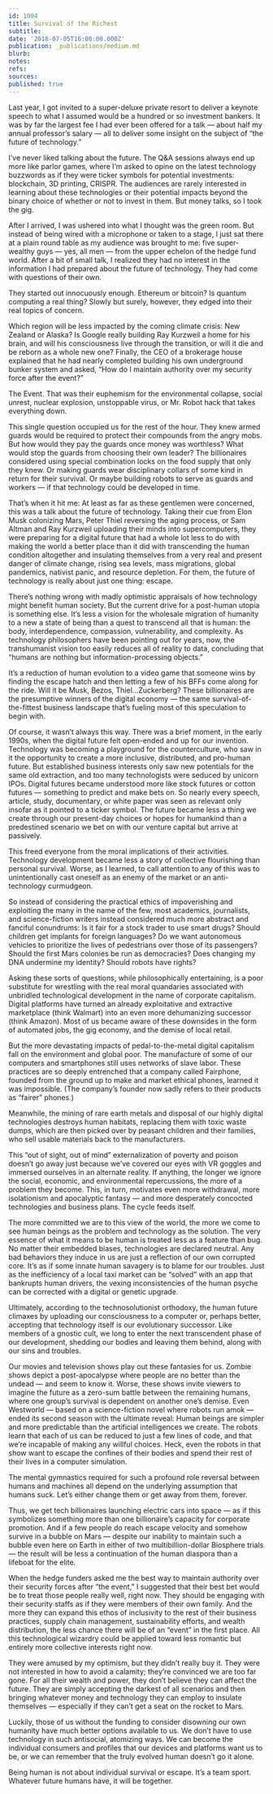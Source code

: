 ```yaml
---
id: 1094
title: Survival of the Richest
subtitle: 
date: '2018-07-05T16:00:00.000Z'
publication: _publications/medium.md
blurb: 
notes: 
refs: 
sources: 
published: true
---
```

Last year, I got invited to a super-deluxe private resort to deliver a keynote speech to what I assumed would be a hundred or so investment bankers. It was by far the largest fee I had ever been offered for a talk — about half my annual professor’s salary — all to deliver some insight on the subject of “the future of technology.”

I’ve never liked talking about the future. The Q&A sessions always end up more like parlor games, where I’m asked to opine on the latest technology buzzwords as if they were ticker symbols for potential investments: blockchain, 3D printing, CRISPR. The audiences are rarely interested in learning about these technologies or their potential impacts beyond the binary choice of whether or not to invest in them. But money talks, so I took the gig.

After I arrived, I was ushered into what I thought was the green room. But instead of being wired with a microphone or taken to a stage, I just sat there at a plain round table as my audience was brought to me: five super-wealthy guys — yes, all men — from the upper echelon of the hedge fund world. After a bit of small talk, I realized they had no interest in the information I had prepared about the future of technology. They had come with questions of their own.

They started out innocuously enough. Ethereum or bitcoin? Is quantum computing a real thing? Slowly but surely, however, they edged into their real topics of concern.

Which region will be less impacted by the coming climate crisis: New Zealand or Alaska? Is Google really building Ray Kurzweil a home for his brain, and will his consciousness live through the transition, or will it die and be reborn as a whole new one? Finally, the CEO of a brokerage house explained that he had nearly completed building his own underground bunker system and asked, “How do I maintain authority over my security force after the event?”

The Event. That was their euphemism for the environmental collapse, social unrest, nuclear explosion, unstoppable virus, or Mr. Robot hack that takes everything down.

This single question occupied us for the rest of the hour. They knew armed guards would be required to protect their compounds from the angry mobs. But how would they pay the guards once money was worthless? What would stop the guards from choosing their own leader? The billionaires considered using special combination locks on the food supply that only they knew. Or making guards wear disciplinary collars of some kind in return for their survival. Or maybe building robots to serve as guards and workers — if that technology could be developed in time.

That’s when it hit me: At least as far as these gentlemen were concerned, this was a talk about the future of technology. Taking their cue from Elon Musk colonizing Mars, Peter Thiel reversing the aging process, or Sam Altman and Ray Kurzweil uploading their minds into supercomputers, they were preparing for a digital future that had a whole lot less to do with making the world a better place than it did with transcending the human condition altogether and insulating themselves from a very real and present danger of climate change, rising sea levels, mass migrations, global pandemics, nativist panic, and resource depletion. For them, the future of technology is really about just one thing: escape.

There’s nothing wrong with madly optimistic appraisals of how technology might benefit human society. But the current drive for a post-human utopia is something else. It’s less a vision for the wholesale migration of humanity to a new a state of being than a quest to transcend all that is human: the body, interdependence, compassion, vulnerability, and complexity. As technology philosophers have been pointing out for years, now, the transhumanist vision too easily reduces all of reality to data, concluding that “humans are nothing but information-processing objects.”

It’s a reduction of human evolution to a video game that someone wins by finding the escape hatch and then letting a few of his BFFs come along for the ride. Will it be Musk, Bezos, Thiel…Zuckerberg? These billionaires are the presumptive winners of the digital economy — the same survival-of-the-fittest business landscape that’s fueling most of this speculation to begin with.

Of course, it wasn’t always this way. There was a brief moment, in the early 1990s, when the digital future felt open-ended and up for our invention. Technology was becoming a playground for the counterculture, who saw in it the opportunity to create a more inclusive, distributed, and pro-human future. But established business interests only saw new potentials for the same old extraction, and too many technologists were seduced by unicorn IPOs. Digital futures became understood more like stock futures or cotton futures — something to predict and make bets on. So nearly every speech, article, study, documentary, or white paper was seen as relevant only insofar as it pointed to a ticker symbol. The future became less a thing we create through our present-day choices or hopes for humankind than a predestined scenario we bet on with our venture capital but arrive at passively.

This freed everyone from the moral implications of their activities. Technology development became less a story of collective flourishing than personal survival. Worse, as I learned, to call attention to any of this was to unintentionally cast oneself as an enemy of the market or an anti-technology curmudgeon.

So instead of considering the practical ethics of impoverishing and exploiting the many in the name of the few, most academics, journalists, and science-fiction writers instead considered much more abstract and fanciful conundrums: Is it fair for a stock trader to use smart drugs? Should children get implants for foreign languages? Do we want autonomous vehicles to prioritize the lives of pedestrians over those of its passengers? Should the first Mars colonies be run as democracies? Does changing my DNA undermine my identity? Should robots have rights?

Asking these sorts of questions, while philosophically entertaining, is a poor substitute for wrestling with the real moral quandaries associated with unbridled technological development in the name of corporate capitalism. Digital platforms have turned an already exploitative and extractive marketplace (think Walmart) into an even more dehumanizing successor (think Amazon). Most of us became aware of these downsides in the form of automated jobs, the gig economy, and the demise of local retail.

But the more devastating impacts of pedal-to-the-metal digital capitalism fall on the environment and global poor. The manufacture of some of our computers and smartphones still uses networks of slave labor. These practices are so deeply entrenched that a company called Fairphone, founded from the ground up to make and market ethical phones, learned it was impossible. (The company’s founder now sadly refers to their products as “fairer” phones.)

Meanwhile, the mining of rare earth metals and disposal of our highly digital technologies destroys human habitats, replacing them with toxic waste dumps, which are then picked over by peasant children and their families, who sell usable materials back to the manufacturers.

This “out of sight, out of mind” externalization of poverty and poison doesn’t go away just because we’ve covered our eyes with VR goggles and immersed ourselves in an alternate reality. If anything, the longer we ignore the social, economic, and environmental repercussions, the more of a problem they become. This, in turn, motivates even more withdrawal, more isolationism and apocalyptic fantasy — and more desperately concocted technologies and business plans. The cycle feeds itself.

The more committed we are to this view of the world, the more we come to see human beings as the problem and technology as the solution. The very essence of what it means to be human is treated less as a feature than bug. No matter their embedded biases, technologies are declared neutral. Any bad behaviors they induce in us are just a reflection of our own corrupted core. It’s as if some innate human savagery is to blame for our troubles. Just as the inefficiency of a local taxi market can be “solved” with an app that bankrupts human drivers, the vexing inconsistencies of the human psyche can be corrected with a digital or genetic upgrade.

Ultimately, according to the technosolutionist orthodoxy, the human future climaxes by uploading our consciousness to a computer or, perhaps better, accepting that technology itself is our evolutionary successor. Like members of a gnostic cult, we long to enter the next transcendent phase of our development, shedding our bodies and leaving them behind, along with our sins and troubles.

Our movies and television shows play out these fantasies for us. Zombie shows depict a post-apocalypse where people are no better than the undead — and seem to know it. Worse, these shows invite viewers to imagine the future as a zero-sum battle between the remaining humans, where one group’s survival is dependent on another one’s demise. Even Westworld — based on a science-fiction novel where robots run amok — ended its second season with the ultimate reveal: Human beings are simpler and more predictable than the artificial intelligences we create. 
The robots learn that each of us can be reduced to just a few lines of code, and that we’re incapable of making any willful choices. Heck, even the robots in that show want to escape the confines of their bodies and spend their rest of their lives in a computer simulation.

The mental gymnastics required for such a profound role reversal between humans and machines all depend on the underlying assumption that humans suck. Let’s either change them or get away from them, forever.

Thus, we get tech billionaires launching electric cars into space — as if this symbolizes something more than one billionaire’s capacity for corporate promotion. And if a few people do reach escape velocity and somehow survive in a bubble on Mars — despite our inability to maintain such a bubble even here on Earth in either of two multibillion-dollar Biosphere trials — the result will be less a continuation of the human diaspora than a lifeboat for the elite.

When the hedge funders asked me the best way to maintain authority over their security forces after “the event,” I suggested that their best bet would be to treat those people really well, right now. They should be engaging with their security staffs as if they were members of their own family. And the more they can expand this ethos of inclusivity to the rest of their business practices, supply chain management, sustainability efforts, and wealth distribution, the less chance there will be of an “event” in the first place. All this technological wizardry could be applied toward less romantic but entirely more collective interests right now.

They were amused by my optimism, but they didn’t really buy it. They were not interested in how to avoid a calamity; they’re convinced we are too far gone. For all their wealth and power, they don’t believe they can affect the future. They are simply accepting the darkest of all scenarios and then bringing whatever money and technology they can employ to insulate themselves — especially if they can’t get a seat on the rocket to Mars.

Luckily, those of us without the funding to consider disowning our own humanity have much better options available to us. We don’t have to use technology in such antisocial, atomizing ways. We can become the individual consumers and profiles that our devices and platforms want us to be, or we can remember that the truly evolved human doesn’t go it alone.

Being human is not about individual survival or escape. It’s a team sport. Whatever future humans have, it will be together.

